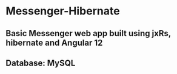 # Messenger-Hibernate
## Basic Messenger web app built using jxRs, hibernate and Angular 12
## Database: MySQL

